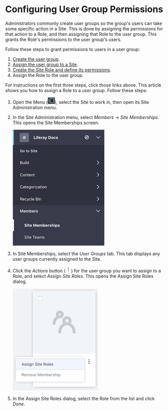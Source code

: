 # Configuring User Group Permissions [](id=configuring-user-group-permissions)

Administrators commonly create user groups so the group's users can take some
specific action in a Site. This is done by assigning the permissions for that
action to a Role, and then assigning that Role to the user group. This grants
the Role's permissions to the user group's users. 

Follow these steps to grant permissions to users in a user group: 

1.  [Create the user group](/discover/portal/-/knowledge_base/7-1/creating-a-user-group).
2.  [Assign the user group to a Site](/discover/portal/-/knowledge_base/7-1/user-groups-and-site-membership). 
3.  [Create the Site Role and define its permissions](/discover/portal/-/knowledge_base/7-1/roles-and-permissions). 
4.  Assign the Role to the user group. 

For instructions on the first three steps, click those links above. This article
shows you how to assign a Role to a user group. Follow these steps: 

1.  Open the Menu 
    (![Menu](../../../images/icon-menu.png)), 
    select the Site to work in, then open its Site Administration menu. 

2.  In the Site Administration menu, select *Members* &rarr; *Site Memberships*. 
    This opens the Site Memberships screen. 

    ![Figure 1: Select *Site Memberships* from the Site Administration menu.](../../../images/site-memberships.png)

3.  In Site Memberships, select the *User Groups* tab. This tab displays any 
    user groups currently assigned to the Site. 

4.  Click the *Actions* button 
    (![Actions](../../../images/icon-actions.png)) 
    for the user group you want to assign to a Role, and select 
    *Assign Site Roles*. This opens the Assign Site Roles dialog. 

    ![Figure 2: Select *Assign Site Roles* for the user group.](../../../images/user-groups-site-role.png)

5.  In the Assign Site Roles dialog, select the Role from the list and click 
    *Done*. 
